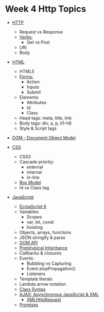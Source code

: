 # Week 4 Http Topics

- [HTTP](https://tools.ietf.org/html/rfc7231)
  - Request vs Response
  - [Verbs:](https://tools.ietf.org/html/rfc7231#section-4)
    - Get vs Post
  - URI
  - Body

- [HTML](https://www.w3schools.com/html/)
  - HTML5
  - [Forms:](https://www.w3schools.com/html/html_forms.asp)
    - Action
    - Inputs
    - Submit
  - Elements:
    - Attributes
    - Id
    - Class
  - Head tags: meta, title, link
  - Body tags: div, a, p, h1-h6
  - Style & Script tags
- [DOM - Document Object Model](https://www.w3schools.com/whatis/whatis_htmldom.asp)

- [CSS](https://www.w3schools.com/css/)
  - CSS3
  - Cascade priority:
    - external
    - internal
    - in-line
  - [Box Model](https://developer.mozilla.org/en-US/docs/Web/CSS/CSS_Box_Model/Introduction_to_the_CSS_box_model)
  - Id vs Class tag

- [JavaScript](https://www.w3schools.com/js/)
  - [EcmaScript 6](https://www.ecma-international.org/ecma-262/6.0/)
  - Variables:
    - Scopes
    - var, let, const
    - hoisting
  - Objects, arrays, functions
  - JSON stringify & parse
  - [DOM API](https://www.w3schools.com/js/js_htmldom.asp)
  - [Prototypical Inheritance](https://javascript.info/prototype-inheritance)
  - Callbacks & closures
  - Events:
    - Bubbling vs Capturing
    - Event.stopPropagation()
    - Listeners
  - Template literals
  - Lambda arrow notation
  - [Class Syntax](https://www.w3schools.com/js/js_classes.asp)
  - [AJAX: Asynchronous JavaScript & XML](https://developer.mozilla.org/en-US/docs/Web/Guide/AJAX)
    - [XMLHttpRequest](https://developer.mozilla.org/en-US/docs/Web/API/XMLHttpRequest/Using_XMLHttpRequest)
  - [Promises](https://developer.mozilla.org/en-US/docs/Web/JavaScript/Reference/Global_Objects/Promise)
